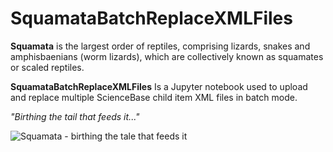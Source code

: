 # SquamataBatchReplaceXMLFiles

**Squamata** is the largest order of reptiles, comprising lizards, snakes and amphisbaenians (worm lizards), which are collectively known as squamates or scaled reptiles.

**SquamataBatchReplaceXMLFiles** Is a Jupyter notebook used to upload and replace multiple ScienceBase child item XML files in batch mode.

*"Birthing the tail that feeds it..."* 

![Squamata - birthing the tale that feeds it](https://github.com/pbrown-usgs/SquamataAssemblyAMT/blob/master/SquamataLemniscateOuroboros.png)
